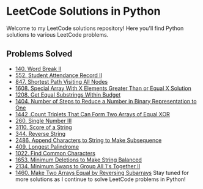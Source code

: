 # LeetCode Solutions in Python

Welcome to my LeetCode solutions repository! Here you'll find Python solutions to various LeetCode problems.

## Problems Solved

- [140. Word Break II](140.Word_Break_II/README.md)
- [552. Student Attendance Record II](552.Student_Attendance_Record_II/README.md)
- [847. Shortest Path Visiting All Nodes](847.Shortest_Path_Visiting_All_Nodes/README.md)
- [1608. Special Array With X Elements Greater Than or Equal X Solution](1608.Special_Array_With_X_Elements_Greater_Than_or_Equal_X/README.md)
- [1208. Get Equal Substrings Within Budget](1208.Get_Equal_Substrings_Within_Budget/README.md)
- [1404. Number of Steps to Reduce a Number in Binary Representation to One](1404.Number_of_steps_to_Reduce_a_Number_in_Binary_Representation_to_One/README.md)
- [1442 .Count Triplets That Can Form Two Arrays of Equal XOR](1442.Count_Triplets_That_Can_Form_Two_Arrays_of_Equal_XOR)
- [260. Single Number III](260.Single_Number_III/README.md)
- [3110. Score of a String](3110.Score_of_a_String/README.md)
- [344. Reverse String](344.Reverse_String/README.md)
- [2486. Append Characters to String to Make Subsequence](2486.Append_Characters_to_String_to_Make_Subsequence/README.md)
- [409. Longest Palindrome](409.Longest_Palindrome/solution.md)
- [1022. Find Common Characters](1002.Find_Common_Characters/README.md)
- [1653. Minimum Deletions to Make String Balanced](1653.Minimum_Deletions_to_Make_String_Balanced/solution.md)
- [2134. Minimum Swaps to Group All 1's Together II](2134.Minimum_Swaps_to_Group_All_1s_Together_II/README.md)
- [1460. Make Two Arrays Equal by Reversing Subarrays](1460.Make_Two_Arrays_Equal_by_Reversing_Subarrays/README.md)
Stay tuned for more solutions as I continue to solve LeetCode problems in Python!

